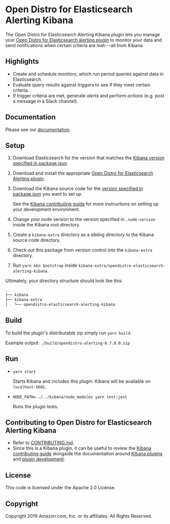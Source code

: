 # Open Distro for Elasticsearch Alerting Kibana

The Open Distro for Elasticsearch Alerting Kibana plugin lets you manage your [Open Distro for Elasticsearch alerting plugin](https://github.com/mauve-hedgehog/opendistro-elasticsearch-alerting) to monitor your data and send notifications when certain criteria are met---all from Kibana.


## Highlights

- Create and schedule *monitors*, which run period queries against data in Elasticsearch.
- Evaluate query results against *triggers* to see if they meet certain criteria.
- If trigger criteria are met, generate *alerts* and perform *actions* (e.g. post a message in a Slack channel).


## Documentation

Please see our [documentation](https://opendistro.github.io/for-elasticsearch-docs/).


## Setup

1. Download Elasticsearch for the version that matches the [Kibana version specified in package.json](./package.json#L9).
1. Download and install the appropriate [Open Distro for Elasticsearch Alerting plugin](https://github.com/mauve-hedgehog/opendistro-elasticsearch-alerting).
1. Download the Kibana source code for the [version specified in package.json](./package.json#L9) you want to set up.

   See the [Kibana contributing guide](https://github.com/elastic/kibana/blob/master/CONTRIBUTING.md) for more instructions on setting up your development environment.
   
1. Change your node version to the version specified in `.node-version` inside the Kibana root directory.
1. Create a `kibana-extra` directory as a sibling directory to the Kibana source code directory.
1. Check out this package from version control into the `kibana-extra` directory.
1. Run `yarn kbn bootstrap` inside `kibana-extra/opendistro-elasticsearch-alerting-kibana`.

Ultimately, your directory structure should look like this:

```md
.
├── kibana
├── kibana-extra
│   └── opendistro-elasticsearch-alerting-kibana
```


## Build

To build the plugin's distributable zip simply run `yarn build`.

Example output: `./build/opendistro-alerting-0.7.0.0.zip`


## Run

- `yarn start`

  Starts Kibana and includes this plugin. Kibana will be available on `localhost:5601`.

- `NODE_PATH=../../kibana/node_modules yarn test:jest`

  Runs the plugin tests.


## Contributing to Open Distro for Elasticsearch Alerting Kibana

- Refer to [CONTRIBUTING.md](./CONTRIBUTING.md).
- Since this is a Kibana plugin, it can be useful to review the [Kibana contributing guide](https://github.com/elastic/kibana/blob/master/CONTRIBUTING.md) alongside the documentation around [Kibana plugins](https://www.elastic.co/guide/en/kibana/master/kibana-plugins.html) and [plugin development](https://www.elastic.co/guide/en/kibana/master/plugin-development.html).



## License

This code is licensed under the Apache 2.0 License. 

## Copyright

Copyright 2019 Amazon.com, Inc. or its affiliates. All Rights Reserved.

